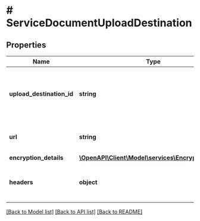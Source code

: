 # # ServiceDocumentUploadDestination

## Properties

Name | Type | Description | Notes
------------ | ------------- | ------------- | -------------
**upload_destination_id** | **string** | The unique identifier to be used by APIs that reference the upload destination. |
**url** | **string** | The URL to which to upload the file. |
**encryption_details** | [**\OpenAPI\Client\Model\services\EncryptionDetails**](EncryptionDetails.md) |  |
**headers** | **object** | The headers to include in the upload request. | [optional]

[[Back to Model list]](../../README.md#models) [[Back to API list]](../../README.md#endpoints) [[Back to README]](../../README.md)
